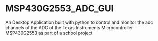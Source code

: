 # MSP430G2553_ADC_GUI
An Desktop Application built with python to control and monitor the adc channels of the ADC of the Texas Instruments Microcontroller MSP430G2553 as part of a school project
